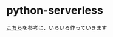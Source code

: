# python-serverless

[こちら](https://github.com/chaingng/shoeisha_serverless_python_tutorial)を参考に、いろいろ作っていきます
